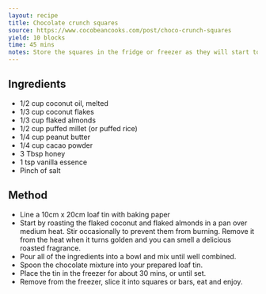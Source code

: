 ```yaml
---
layout: recipe
title: Chocolate crunch squares
source: https://www.cocobeancooks.com/post/choco-crunch-squares
yield: 10 blocks
time: 45 mins
notes: Store the squares in the fridge or freezer as they will start to melt at room temperature.
---
```


## Ingredients
- 1/2 cup coconut oil, melted
- 1/3 cup coconut flakes
- 1/3 cup flaked almonds
- 1/2 cup puffed millet (or puffed rice)
- 1/4 cup peanut butter 
- 1/4 cup cacao powder
- 3 Tbsp honey 
- 1 tsp vanilla essence
- Pinch of salt



## Method
- Line a 10cm x 20cm loaf tin with baking paper
- Start by roasting the flaked coconut and flaked almonds in a pan over medium heat. Stir occasionally to prevent them from burning. Remove it from the heat when it turns golden and you can smell a delicious roasted fragrance.
- Pour all of the ingredients into a bowl and mix until well combined.
- Spoon the chocolate mixture into your prepared loaf tin.
- Place the tin in the freezer for about 30 mins, or until set.
- Remove from the freezer, slice it into squares or bars, eat and enjoy.

  



